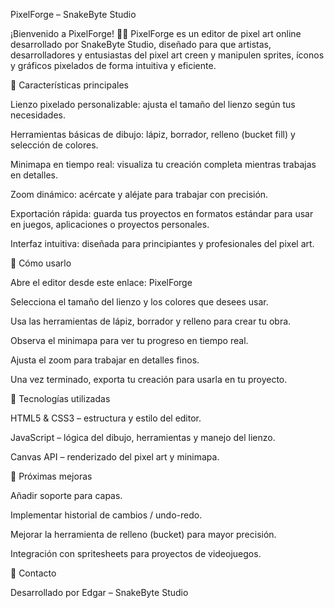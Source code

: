 PixelForge – SnakeByte Studio

¡Bienvenido a PixelForge! 🎨✨
PixelForge es un editor de pixel art online desarrollado por SnakeByte Studio, diseñado para que artistas, desarrolladores y entusiastas del pixel art creen y manipulen sprites, íconos y gráficos pixelados de forma intuitiva y eficiente.

🔹 Características principales

Lienzo pixelado personalizable: ajusta el tamaño del lienzo según tus necesidades.

Herramientas básicas de dibujo: lápiz, borrador, relleno (bucket fill) y selección de colores.

Minimapa en tiempo real: visualiza tu creación completa mientras trabajas en detalles.

Zoom dinámico: acércate y aléjate para trabajar con precisión.

Exportación rápida: guarda tus proyectos en formatos estándar para usar en juegos, aplicaciones o proyectos personales.

Interfaz intuitiva: diseñada para principiantes y profesionales del pixel art.

🔹 Cómo usarlo

Abre el editor desde este enlace: PixelForge

Selecciona el tamaño del lienzo y los colores que desees usar.

Usa las herramientas de lápiz, borrador y relleno para crear tu obra.

Observa el minimapa para ver tu progreso en tiempo real.

Ajusta el zoom para trabajar en detalles finos.

Una vez terminado, exporta tu creación para usarla en tu proyecto.

🔹 Tecnologías utilizadas

HTML5 & CSS3 – estructura y estilo del editor.

JavaScript – lógica del dibujo, herramientas y manejo del lienzo.

Canvas API – renderizado del pixel art y minimapa.

🔹 Próximas mejoras

Añadir soporte para capas.

Implementar historial de cambios / undo-redo.

Mejorar la herramienta de relleno (bucket) para mayor precisión.

Integración con spritesheets para proyectos de videojuegos.

🔹 Contacto

Desarrollado por Edgar – SnakeByte Studio
